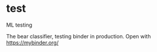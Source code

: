 # test
ML testing

The bear classifier, testing binder in production.
Open with https://mybinder.org/
